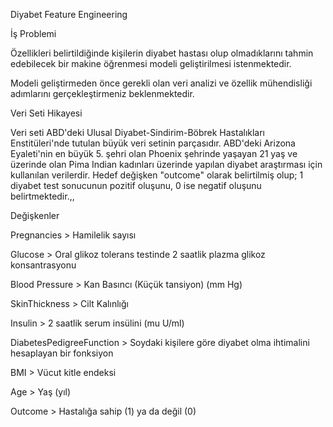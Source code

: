 Diyabet Feature Engineering

İş Problemi

Özellikleri belirtildiğinde kişilerin diyabet hastası olup olmadıklarını tahmin edebilecek bir makine öğrenmesi modeli geliştirilmesi istenmektedir. 

Modeli geliştirmeden önce gerekli olan veri analizi ve özellik mühendisliği adımlarını gerçekleştirmeniz beklenmektedir.

Veri Seti Hikayesi

Veri seti ABD'deki Ulusal Diyabet-Sindirim-Böbrek Hastalıkları Enstitüleri'nde tutulan büyük veri setinin parçasıdır. ABD'deki Arizona Eyaleti'nin en büyük 5. şehri olan Phoenix şehrinde yaşayan 21 yaş ve üzerinde olan Pima Indian kadınları üzerinde yapılan diyabet araştırması için kullanılan verilerdir.
Hedef değişken "outcome" olarak belirtilmiş olup; 1 diyabet test sonucunun pozitif oluşunu, 0 ise negatif oluşunu belirtmektedir.,,

Değişkenler

Pregnancies > Hamilelik sayısı

Glucose > Oral glikoz tolerans testinde 2 saatlik plazma glikoz konsantrasyonu

Blood Pressure > Kan Basıncı (Küçük tansiyon) (mm Hg)

SkinThickness > Cilt Kalınlığı

Insulin > 2 saatlik serum insülini (mu U/ml)

DiabetesPedigreeFunction > Soydaki kişilere göre diyabet olma ihtimalini hesaplayan bir fonksiyon

BMI > Vücut kitle endeksi

Age > Yaş (yıl)

Outcome > Hastalığa sahip (1) ya da değil (0)

